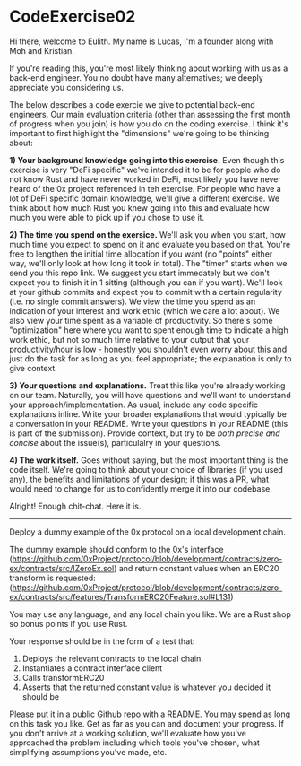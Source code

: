 # CodeExercise02

Hi there, welcome to Eulith. My name is Lucas, I'm a founder along with Moh and Kristian.

If you're reading this, you're most likely thinking about working with us as a back-end engineer. You no doubt have many alternatives; we deeply appreciate you considering us. 

The below describes a code exercie we give to potential back-end engineers. Our main evaluation criteria (other than assessing the first month of progress when you join) is how you do on the coding exercise. I think it's important to first highlight the "dimensions" we're going to be thinking about:

**1) Your background knowledge going into this exercise.**
Even though this exercise is very "DeFi specific" we've intended it to be for people who do not know Rust and have never worked in DeFi, most likely you have never heard of the 0x project referenced in teh exercise. For people who have a lot of DeFi specific domain knowledge, we'll give a different exercise. We think about how much Rust you knew going into this and evaluate how much you were able to pick up if you chose to use it.

**2) The time you spend on the exersice.**
We'll ask you when you start, how much time you expect to spend on it and evaluate you based on that. You're free to lengthen the initial time allocation if you want (no "points" either way, we'll only look at how long it took in total). The "timer" starts when we send you this repo link. We suggest you start immedately but we don't expect you to finish it in 1 sitting (although you can if you want). We'll look at your github commits and expect you to commit with a certain regularity (i.e. no single commit answers). We view the time you spend as an indication of your interest and work ethic (which we care a lot about). We also view your time spent as a variable of productivity. So there's some "optimization" here where you want to spent enough time to indicate a high work ethic, but not so much time relative to your output that your productivity/hour is low - honestly you shouldn't even worry about this and just do the task for as long as you feel appropriate; the explanation is only to give context.

**3) Your questions and explanations.**
Treat this like you're already working on our team. Naturally, you will have questions and we'll want to understand your approach/implementation. As usual, include any code specific explanations inline. Write your broader explanations that would typically be a conversation in your README. Write your questions in your README (this is part of the submission). Provide context, but try to be _both precise and concise_ about the issue(s), particulalry in your questions.

**4) The work itself.**
Goes without saying, but the most important thing is the code itself. We're going to think about your choice of libraries (if you used any), the benefits and limitations of your design; if this was a PR, what would need to change for us to confidently merge it into our codebase.


Alright! Enough chit-chat. Here it is.

---

Deploy a dummy example of the 0x protocol on a local development chain. 

The dummy example should conform to the 0x's interface (https://github.com/0xProject/protocol/blob/development/contracts/zero-ex/contracts/src/IZeroEx.sol) and return constant values when an ERC20 transform is requested: (https://github.com/0xProject/protocol/blob/development/contracts/zero-ex/contracts/src/features/TransformERC20Feature.sol#L131)

You may use any language, and any local chain you like. We are a Rust shop so bonus points if you use Rust.

Your response should be in the form of a test that:

1. Deploys the relevant contracts to the local chain.
2. Instantiates a contract interface client
3. Calls transformERC20
4. Asserts that the returned constant value is whatever you decided it should be

Please put it in a public Github repo with a README. You may spend as long on this task you like. Get as far as you can and document your progress. If you don't arrive at a working solution, we'll evaluate how you've approached the problem including which tools you've chosen, what simplifying assumptions you've made, etc.
